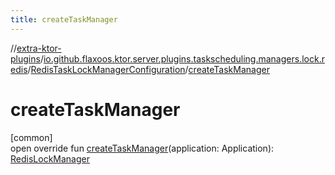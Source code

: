 ```yaml
---
title: createTaskManager
---
```


//[extra-ktor-plugins](../../../index.md)/[io.github.flaxoos.ktor.server.plugins.taskscheduling.managers.lock.redis](../index.md)/[RedisTaskLockManagerConfiguration](index.md)/[createTaskManager](create-task-manager.md)

# createTaskManager

[common]\
open override fun [createTaskManager](create-task-manager.md)(application:
Application): [RedisLockManager](../-redis-lock-manager/index.md)





